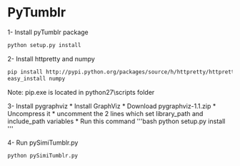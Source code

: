 # PyTumblr

1- Install pyTumblr package
```bash
python setup.py install
```

2- Install httpretty and numpy
```bash
pip install http://pypi.python.org/packages/source/h/httpretty/httpretty-0.5.5.tar.gz
easy_install numpy
```
Note: pip.exe is located in python27\scripts folder

3- Install pygraphviz
	* Install GraphViz
	* Download pygraphviz-1.1.zip
	* Uncompress it
	* uncomment the 2 lines which set library_path and include_path variables
	* Run this command
	'''bash
	python setup.py install
	'''

4- Run pySimiTumblr.py
```bash
python pySimiTumblr.py
```
